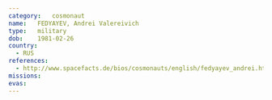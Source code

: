 ```yaml
---
category:	cosmonaut
name:	FEDYAYEV, Andrei Valereivich
type:	military
dob:	1981-02-26
country:
  - RUS
references:
  - http://www.spacefacts.de/bios/cosmonauts/english/fedyayev_andrei.htm
missions:
evas:
---
```


